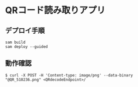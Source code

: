 # QRコード読み取りアプリ
## デプロイ手順
```
sam build
sam deploy --guided
```

## 動作確認
```
$ curl -X POST -H 'Content-type: image/png' --data-binary "@QR_510236.png" <QRdecodeEndpoint>/
```
